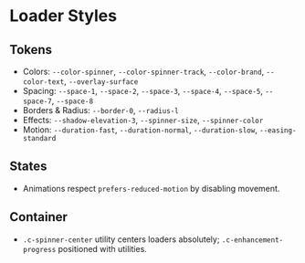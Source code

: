 # Loader Styles

## Tokens

- Colors: `--color-spinner`, `--color-spinner-track`, `--color-brand`, `--color-text`, `--overlay-surface`
- Spacing: `--space-1`, `--space-2`, `--space-3`, `--space-4`, `--space-5`, `--space-7`, `--space-8`
- Borders & Radius: `--border-0`, `--radius-l`
- Effects: `--shadow-elevation-3`, `--spinner-size`, `--spinner-color`
- Motion: `--duration-fast`, `--duration-normal`, `--duration-slow`, `--easing-standard`

## States

- Animations respect `prefers-reduced-motion` by disabling movement.

## Container

- `.c-spinner-center` utility centers loaders absolutely; `.c-enhancement-progress` positioned with utilities.
